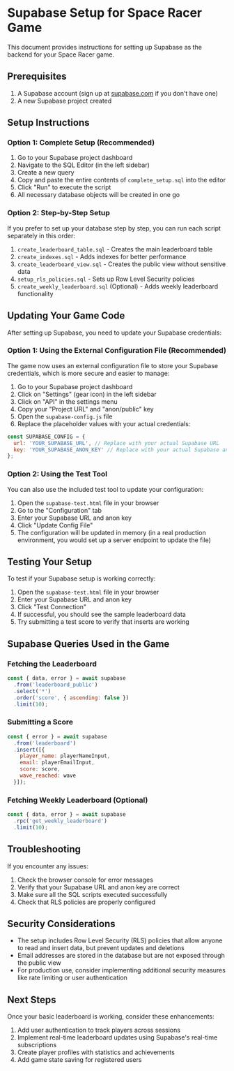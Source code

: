 # Supabase Setup for Space Racer Game

This document provides instructions for setting up Supabase as the backend for your Space Racer game.

## Prerequisites

1. A Supabase account (sign up at [supabase.com](https://supabase.com) if you don't have one)
2. A new Supabase project created

## Setup Instructions

### Option 1: Complete Setup (Recommended)

1. Go to your Supabase project dashboard
2. Navigate to the SQL Editor (in the left sidebar)
3. Create a new query
4. Copy and paste the entire contents of `complete_setup.sql` into the editor
5. Click "Run" to execute the script
6. All necessary database objects will be created in one go

### Option 2: Step-by-Step Setup

If you prefer to set up your database step by step, you can run each script separately in this order:

1. `create_leaderboard_table.sql` - Creates the main leaderboard table
2. `create_indexes.sql` - Adds indexes for better performance
3. `create_leaderboard_view.sql` - Creates the public view without sensitive data
4. `setup_rls_policies.sql` - Sets up Row Level Security policies
5. `create_weekly_leaderboard.sql` (Optional) - Adds weekly leaderboard functionality

## Updating Your Game Code

After setting up Supabase, you need to update your Supabase credentials:

### Option 1: Using the External Configuration File (Recommended)

The game now uses an external configuration file to store your Supabase credentials, which is more secure and easier to manage:

1. Go to your Supabase project dashboard
2. Click on "Settings" (gear icon) in the left sidebar
3. Click on "API" in the settings menu
4. Copy your "Project URL" and "anon/public" key
5. Open the `supabase-config.js` file
6. Replace the placeholder values with your actual credentials:

```javascript
const SUPABASE_CONFIG = {
  url: 'YOUR_SUPABASE_URL', // Replace with your actual Supabase URL
  key: 'YOUR_SUPABASE_ANON_KEY' // Replace with your actual Supabase anon key
};
```

### Option 2: Using the Test Tool

You can also use the included test tool to update your configuration:

1. Open the `supabase-test.html` file in your browser
2. Go to the "Configuration" tab
3. Enter your Supabase URL and anon key
4. Click "Update Config File"
5. The configuration will be updated in memory (in a real production environment, you would set up a server endpoint to update the file)

## Testing Your Setup

To test if your Supabase setup is working correctly:

1. Open the `supabase-test.html` file in your browser
2. Enter your Supabase URL and anon key
3. Click "Test Connection"
4. If successful, you should see the sample leaderboard data
5. Try submitting a test score to verify that inserts are working

## Supabase Queries Used in the Game

### Fetching the Leaderboard
```javascript
const { data, error } = await supabase
  .from('leaderboard_public')
  .select('*')
  .order('score', { ascending: false })
  .limit(10);
```

### Submitting a Score
```javascript
const { error } = await supabase
  .from('leaderboard')
  .insert([{ 
    player_name: playerNameInput, 
    email: playerEmailInput, 
    score: score,
    wave_reached: wave
  }]);
```

### Fetching Weekly Leaderboard (Optional)
```javascript
const { data, error } = await supabase
  .rpc('get_weekly_leaderboard')
  .limit(10);
```

## Troubleshooting

If you encounter any issues:

1. Check the browser console for error messages
2. Verify that your Supabase URL and anon key are correct
3. Make sure all the SQL scripts executed successfully
4. Check that RLS policies are properly configured

## Security Considerations

- The setup includes Row Level Security (RLS) policies that allow anyone to read and insert data, but prevent updates and deletions
- Email addresses are stored in the database but are not exposed through the public view
- For production use, consider implementing additional security measures like rate limiting or user authentication

## Next Steps

Once your basic leaderboard is working, consider these enhancements:

1. Add user authentication to track players across sessions
2. Implement real-time leaderboard updates using Supabase's real-time subscriptions
3. Create player profiles with statistics and achievements
4. Add game state saving for registered users 